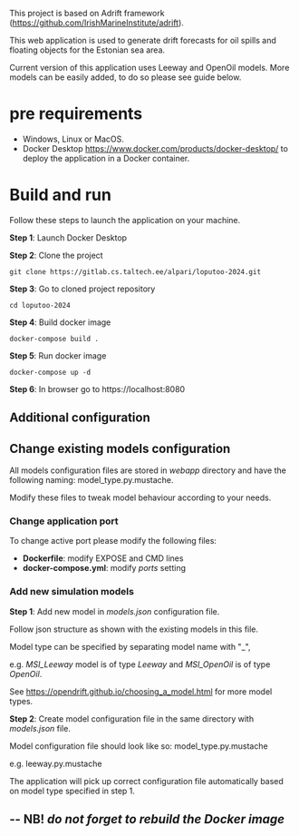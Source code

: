 This project is based on Adrift framework (https://github.com/IrishMarineInstitute/adrift).

This web application is used to generate drift forecasts for oil spills and floating objects for the Estonian sea area.

Current version of this application uses Leeway and OpenOil models. More models can be easily added, to do so please see guide below.

# pre requirements
- Windows, Linux or MacOS.
- Docker Desktop https://www.docker.com/products/docker-desktop/ to deploy the application in a Docker container.

# Build and run
Follow these steps to launch the application on your machine.

**Step 1**: Launch Docker Desktop

**Step 2**: Clone the project

```git clone https://gitlab.cs.taltech.ee/alpari/loputoo-2024.git```

**Step 3**: Go to cloned project repository

```cd loputoo-2024```

**Step 4**: Build docker image

```docker-compose build .```

**Step 5**: Run docker image

```docker-compose up -d```

**Step 6**: 
In browser go to https://localhost:8080

## Additional configuration
## Change existing models configuration
All models configuration files are stored in _webapp_ directory and have the following naming: model_type.py.mustache.

Modify these files to tweak model behaviour according to your needs.

### Change application port
To change active port please modify the following files:

- **Dockerfile**: modify EXPOSE and CMD lines
- **docker-compose.yml**: modify _ports_ setting

### Add new simulation models
**Step 1**: Add new model in _models.json_ configuration file.

Follow json structure as shown with the existing models in this file.

Model type can be specified by separating model name with "_",

e.g. _MSI_Leeway_ model is of type _Leeway_ and _MSI_OpenOil_ is of type _OpenOil_.

See https://opendrift.github.io/choosing_a_model.html for more model types.

**Step 2**: Create model configuration file in the same directory with _models.json_ file.

Model configuration file should look like so: model_type.py.mustache

e.g. leeway.py.mustache

The application will pick up correct configuration file automatically based on model type specified in step 1.


-- **NB!**
_do not forget to rebuild the Docker image_
--
